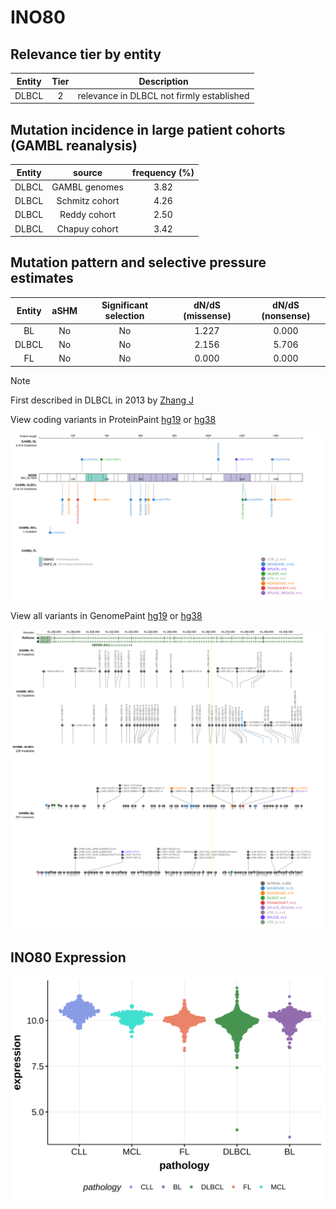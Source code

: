 # INO80

## Relevance tier by entity

|Entity|Tier|Description                              |
|:------:|:----:|-----------------------------------------|
|DLBCL |2   |relevance in DLBCL not firmly established|

## Mutation incidence in large patient cohorts (GAMBL reanalysis)

|Entity|source        |frequency (%)|
|:------:|:--------------:|:-------------:|
|DLBCL |GAMBL genomes |3.82         |
|DLBCL |Schmitz cohort|4.26         |
|DLBCL |Reddy cohort  |2.50         |
|DLBCL |Chapuy cohort |3.42         |

## Mutation pattern and selective pressure estimates

|Entity|aSHM|Significant selection|dN/dS (missense)|dN/dS (nonsense)|
|:------:|:----:|:---------------------:|:----------------:|:----------------:|
|BL    |No  |No                   |1.227           |0.000           |
|DLBCL |No  |No                   |2.156           |5.706           |
|FL    |No  |No                   |0.000           |0.000           |


> [!NOTE]
> First described in DLBCL in 2013 by [Zhang J](https://pubmed.ncbi.nlm.nih.gov/23292937)


View coding variants in ProteinPaint [hg19](https://morinlab.github.io/LLMPP/GAMBL/INO80_protein.html)  or [hg38](https://morinlab.github.io/LLMPP/GAMBL/INO80_protein_hg38.html)

![image](images/proteinpaint/INO80_NM_017553.svg)

View all variants in GenomePaint [hg19](https://morinlab.github.io/LLMPP/GAMBL/INO80.html)  or [hg38](https://morinlab.github.io/LLMPP/GAMBL/INO80_hg38.html)

![image](images/proteinpaint/INO80.svg)
## INO80 Expression
![image](images/gene_expression/INO80_by_pathology.svg)
<!-- ORIGIN: zhangGeneticHeterogeneityDiffuse2013 -->
